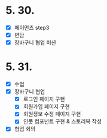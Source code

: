 # 5. 30.

- [x] 페이먼츠 step3
- [x] 면담
- [x] 장바구니 협업 미션

# 5. 31.

- [x] 수업
- [x] 장바구니 협업
  - [x] 로그인 페이지 구현
  - [x] 회원가입 페이지 구현
  - [x] 회원정보 수정 페이지 구현
  - [x] 인풋 컴포넌트 구현 & 스토리북 작성
- [x] 협업 회의
